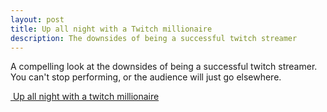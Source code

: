 ```yaml
---
layout: post
title: Up all night with a Twitch millionaire
description: The downsides of being a successful twitch streamer
---
```

A compelling look at the downsides of being a successful twitch streamer. You can't stop performing, or the audience will just go elsewhere.

[ Up all night with a twitch millionaire][1]

[1]:	https://www.washingtonpost.com/technology/2021/12/02/twitch-loltyler1-tyler-steinkamp/ "Up all night with a twitch millionaire"